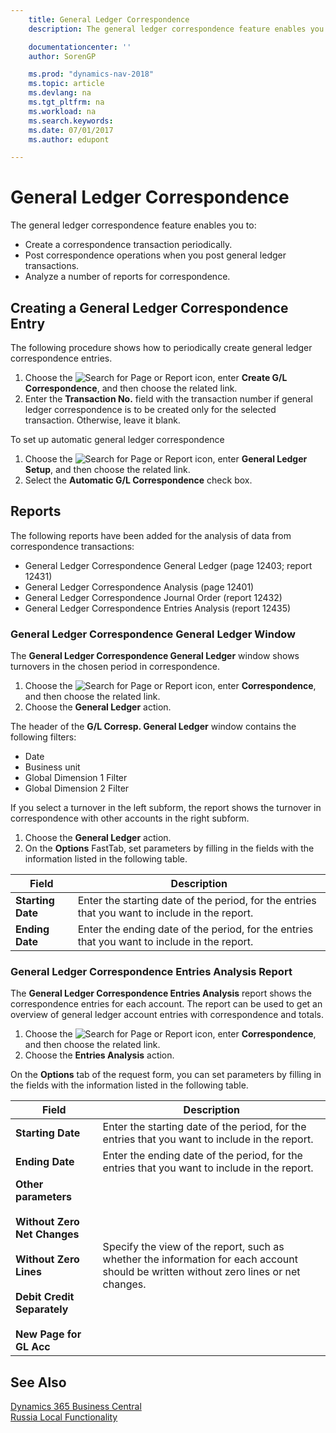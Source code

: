 ```yaml
---
    title: General Ledger Correspondence
    description: The general ledger correspondence feature enables you to create a correspondence transaction periodically, post correspondence operations when you post general ledger transactions, and analyze a number of reports for correspondence.

    documentationcenter: ''
    author: SorenGP

    ms.prod: "dynamics-nav-2018"
    ms.topic: article
    ms.devlang: na
    ms.tgt_pltfrm: na
    ms.workload: na
    ms.search.keywords:
    ms.date: 07/01/2017
    ms.author: edupont

---
```

# General Ledger Correspondence
The general ledger correspondence feature enables you to:  

- Create a correspondence transaction periodically.  
- Post correspondence operations when you post general ledger transactions.  
- Analyze a number of reports for correspondence.  

## Creating a General Ledger Correspondence Entry  
The following procedure shows how to periodically create general ledger correspondence entries.  

1.  Choose the ![Search for Page or Report](../../media/ui-search/search_small.png "Search for Page or Report icon") icon, enter **Create G/L Correspondence**, and then choose the related link.  
2.  Enter the **Transaction No.** field with the transaction number if general ledger correspondence is to be created only for the selected transaction. Otherwise, leave it blank.  

To set up automatic general ledger correspondence  

1.  Choose the ![Search for Page or Report](../../media/ui-search/search_small.png "Search for Page or Report icon") icon, enter **General Ledger Setup**, and then choose the related link.
2. Select the **Automatic G/L Correspondence** check box.  

## Reports  
The following reports have been added for the analysis of data from correspondence transactions:  

- General Ledger Correspondence General Ledger (page 12403; report 12431)  
- General Ledger Correspondence Analysis (page 12401)  
- General Ledger Correspondence Journal Order (report 12432)  
- General Ledger Correspondence Entries Analysis (report 12435)  

### General Ledger Correspondence General Ledger Window  
The **General Ledger Correspondence General Ledger** window shows turnovers in the chosen period in correspondence.  

1. Choose the ![Search for Page or Report](../../media/ui-search/search_small.png "Search for Page or Report icon") icon, enter **Correspondence**, and then choose the related link.  
2. Choose the **General Ledger** action.  

The header of the **G/L Corresp. General Ledger** window contains the following filters:  

- Date  
- Business unit  
- Global Dimension 1 Filter  
- Global Dimension 2 Filter  

If you select a turnover in the left subform, the report shows the turnover in correspondence with other accounts in the right subform.  

1. Choose the **General Ledger** action.
2. On the **Options** FastTab, set parameters by filling in the fields with the information listed in the following table.  

|Field|Description|  
|--------------|-----------------|  
|**Starting Date**|Enter the starting date of the period, for the entries that you want to include in the report.|  
|**Ending Date**|Enter the ending date of the period, for the entries that you want to include in the report.|  

### General Ledger Correspondence Entries Analysis Report  
The **General Ledger Correspondence Entries Analysis** report shows the correspondence entries for each account. The report can be used to get an overview of general ledger account entries with correspondence and totals.  

1. Choose the ![Search for Page or Report](../../media/ui-search/search_small.png "Search for Page or Report icon") icon, enter **Correspondence**, and then choose the related link.  
2. Choose the **Entries Analysis** action.   

On the **Options** tab of the request form, you can set parameters by filling in the fields with the information listed in the following table.  

|Field|Description|  
|-----------|-----------------|  
|**Starting Date**|Enter the starting date of the period, for the entries that you want to include in the report.|  
|**Ending Date**|Enter the ending date of the period, for the entries that you want to include in the report.|  
|**Other parameters**<br /><br /> **Without Zero Net Changes**<br /><br /> **Without Zero Lines**<br /><br /> **Debit Credit Separately**<br /><br /> **New Page for GL Acc**|Specify the view of the report, such as whether the information for each account should be written without zero lines or net changes.|

## See Also
[Dynamics 365 Business Central](/dynamics365/business-central/)  
[Russia Local Functionality](russia-local-functionality.md)
